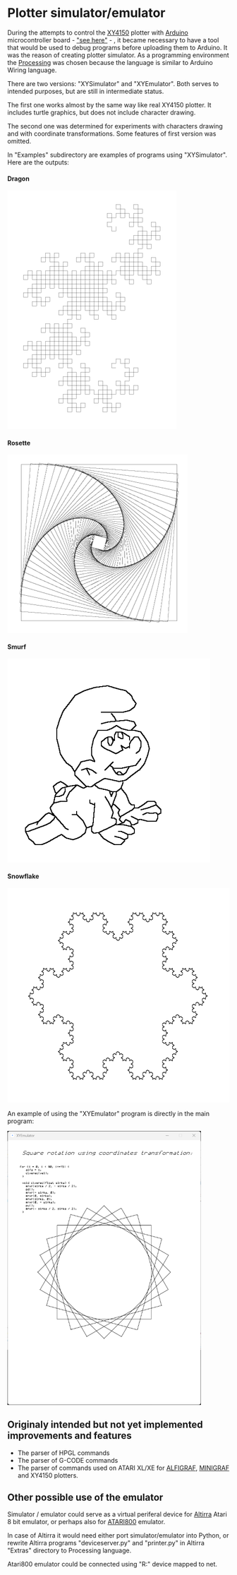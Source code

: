 # Plotter simulator/emulator

During the attempts to control the [XY4150](https://blog.3b2.sk/igi/post/Plotter-XY4140-XY4150.aspx "XY4150 plotter") plotter  with [Arduino](https://www.arduino.cc "Arduino") microcontroller board - ["see here"](https://github.com/georger420/ARDUINO-XY4150 "see here") -  , it became necessary to have a tool that would be used to debug programs before uploading them to Arduino. It was the reason of creating plotter simulator. As a programming environment the [Processing](https://processing.org "processing") was chosen because the language is similar to Arduino Wiring language.

There are two versions: "XYSimulator" and "XYEmulator". Both serves to intended purposes, but are still in intermediate status.

The first one works almost by the same way like real XY4150 plotter. It includes turtle graphics, but does not include character drawing.

The second one was determined for experiments with characters drawing and with coordinate transformations. Some features of first version was omitted.

In "Examples" subdirectory are examples of programs using "XYSimulator". Here are the outputs:

#### Dragon

![Dragon](./images/dragon.png)

#### Rosette

<img src="./images/rosette.png" width="409" height="404">

#### Smurf

![Smurf](./images/smurf.png)

#### Snowflake

<img src="./images/snowflake.png" width="537" height="485">


An example of using the "XYEmulator" program is directly in the main program:

<img src="./images/square_rotation.png" width="439" height="621">

## Originaly intended but not yet implemented improvements and features

- The parser of HPGL commands
- The parser of G-CODE commands
- The parser of commands used on ATARI XL/XE for [ALFIGRAF](https://blog.3b2.sk/igi/post/Plotter-ALFI-Alfigraf.aspx "ALFIGRAF"), [MINIGRAF](https://blog.3b2.sk/igi/post/Plotter-Minigraf-ARITMA-0507.aspx "MINIGRAF") and XY4150 plotters.

## Other possible use of the emulator

Simulator / emulator could serve as a virtual periferal device for [Altirra](https://virtualdub.org/altirra.html "Altirra") Atari 8 bit emulator, or perhaps also for [ATARI800](https://atari800.github.io) emulator. 

In case of Altirra it would need either port simulator/emulator into Python, or rewrite Altirra programs "deviceserver.py" and "printer.py" in Altirra "Extras" directory to Processing language.

Atari800 emulator could be connected using "R:" device mapped to net.














